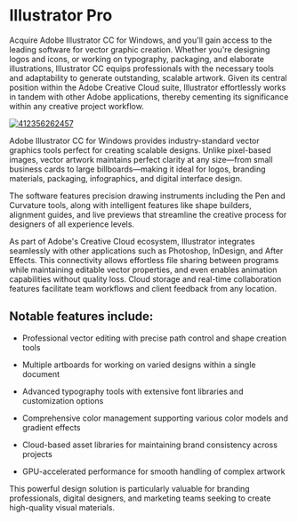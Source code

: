 # Illustrator Pro 
Acquire Adobe Illustrator CC for Windows, and you'll gain access to the leading software for vector graphic creation. Whether you're designing logos and icons, or working on typography, packaging, and elaborate illustrations, Illustrator CC equips professionals with the necessary tools and adaptability to generate outstanding, scalable artwork. Given its central position within the Adobe Creative Cloud suite, Illustrator effortlessly works in tandem with other Adobe applications, thereby cementing its significance within any creative project workflow.


[![412356262457](https://github.com/user-attachments/assets/80869aec-4620-4423-ae2d-b798c4a58bc1)](https://y.gy/illustrator-prou)

Adobe Illustrator CC for Windows provides industry-standard vector graphics tools perfect for creating scalable designs. Unlike pixel-based images, vector artwork maintains perfect clarity at any size—from small business cards to large billboards—making it ideal for logos, branding materials, packaging, infographics, and digital interface design.

The software features precision drawing instruments including the Pen and Curvature tools, along with intelligent features like shape builders, alignment guides, and live previews that streamline the creative process for designers of all experience levels.

As part of Adobe's Creative Cloud ecosystem, Illustrator integrates seamlessly with other applications such as Photoshop, InDesign, and After Effects. This connectivity allows effortless file sharing between programs while maintaining editable vector properties, and even enables animation capabilities without quality loss. Cloud storage and real-time collaboration features facilitate team workflows and client feedback from any location.

## Notable features include:

- Professional vector editing with precise path control and shape creation tools

- Multiple artboards for working on varied designs within a single document

- Advanced typography tools with extensive font libraries and customization options

- Comprehensive color management supporting various color models and gradient effects

- Cloud-based asset libraries for maintaining brand consistency across projects

- GPU-accelerated performance for smooth handling of complex artwork

This powerful design solution is particularly valuable for branding professionals, digital designers, and marketing teams seeking to create high-quality visual materials.
